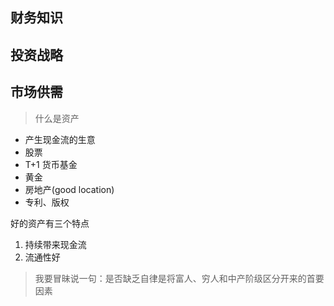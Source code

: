 ## 财务知识
## 投资战略
## 市场供需

> 什么是资产

+ 产生现金流的生意
+ 股票
+ T+1 货币基金
+ 黄金
+ 房地产(good location)
+ 专利、版权

好的资产有三个特点

1. 持续带来现金流
2. 流通性好

> 我要冒昧说一句：是否缺乏自律是将富人、穷人和中产阶级区分开来的首要因素